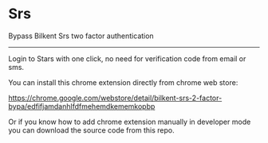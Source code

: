 # Srs

Bypass Bilkent Srs two factor authentication

---

Login to Stars with one click, no need for verification code from email or sms.

You can install this chrome extension directly from chrome web store:

https://chrome.google.com/webstore/detail/bilkent-srs-2-factor-bypa/edfifjamdanhlfdfmehemdkememkopbp

Or if you know how to add chrome extension manually in developer mode you can download the source code from this repo.
